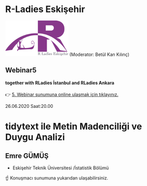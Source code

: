 # R-Ladies Eskişehir 

<img src="https://github.com/bkanx/R-Ladies-EskisehR-Stickers/blob/master/Init.png" width="200"> (Moderator: Betül Kan Kılınç)


## Webinar5

#### together with RLadies İstanbul and RLadies Ankara

:point_right:   [5. Webinar sunumuna online ulaşmak için tıklayınız.](https://bkanx.github.io/RLadiesEskisehir-Webinar5/)

26.06.2020 Saat:20.00

# tidytext ile Metin Madenciliği ve Duygu Analizi

## Emre GÜMÜŞ

  
  - Eskişehir Teknik Üniversitesi /İstatistik Bölümü
  
 :point_up: Konuşmacı sunumuna yukarıdan ulaşabilirsiniz.
